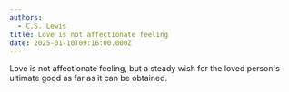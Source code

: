 ```yaml
---
authors:
  - C.S. Lewis
title: Love is not affectionate feeling
date: 2025-01-10T09:16:00.000Z
---
```

Love is not affectionate feeling, but a steady wish for the loved person's ultimate good as far as it can be obtained.
